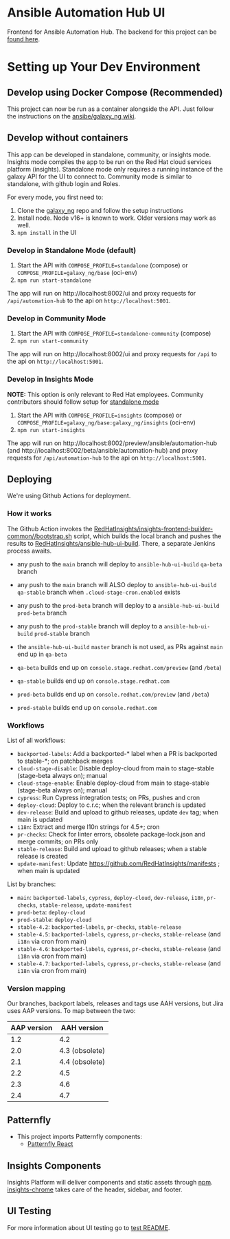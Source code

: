 # Ansible Automation Hub UI

Frontend for Ansible Automation Hub. The backend for this project can be [found here](https://github.com/ansible/galaxy_ng/).

# Setting up Your Dev Environment

## Develop using Docker Compose (Recommended)

This project can now be run as a container alongside the API. Just follow the instructions on the [ansibe/galaxy_ng wiki](https://github.com/ansible/galaxy_ng/wiki/Development-Setup).

## Develop without containers

This app can be developed in standalone, community, or insights mode. Insights mode compiles the app to be run on the Red Hat cloud services platform (insights). Standalone mode only requires a running instance of the galaxy API for the UI to connect to. Community mode is similar to standalone, with github login and Roles.

For every mode, you first need to:

1. Clone the [galaxy_ng](https://github.com/ansible/galaxy_ng) repo and follow the setup instructions
2. Install node. Node v16+ is known to work. Older versions may work as well.
3. `npm install` in the UI

### Develop in Standalone Mode (default)

1. Start the API with `COMPOSE_PROFILE=standalone` (compose) or `COMPOSE_PROFILE=galaxy_ng/base` (oci-env)
2. `npm run start-standalone`

The app will run on http://localhost:8002/ui and proxy requests for `/api/automation-hub` to the api on `http://localhost:5001`.

### Develop in Community Mode

1. Start the API with `COMPOSE_PROFILE=standalone-community` (compose)
2. `npm run start-community`

The app will run on http://localhost:8002/ui and proxy requests for `/api` to the api on `http://localhost:5001`.

### Develop in Insights Mode

**NOTE:** This option is only relevant to Red Hat employees. Community contributors should follow setup for [standalone mode](#develop-in-standalone-mode)

1. Start the API with `COMPOSE_PROFILE=insights` (compose) or `COMPOSE_PROFILE=galaxy_ng/base:galaxy_ng/insights` (oci-env)
2. `npm run start-insights`

The app will run on http://localhost:8002/preview/ansible/automation-hub (and http://localhost:8002/beta/ansible/automation-hub) and proxy requests for `/api/automation-hub` to the api on `http://localhost:5001`.

## Deploying

We're using Github Actions for deployment.

### How it works

The Github Action invokes the [RedHatInsights/insights-frontend-builder-common//bootstrap.sh](https://raw.githubusercontent.com/RedHatInsights/insights-frontend-builder-common/master/src/bootstrap.sh) script, which builds the local branch and pushes the results to [RedHatInsights/ansible-hub-ui-build](https://github.com/RedHatInsights/ansible-hub-ui-build/branches). There, a separate Jenkins process awaits.

- any push to the `main` branch will deploy to `ansible-hub-ui-build` `qa-beta` branch
- any push to the `main` branch will ALSO deploy to `ansible-hub-ui-build` `qa-stable` branch when `.cloud-stage-cron.enabled` exists
- any push to the `prod-beta` branch will deploy to a `ansible-hub-ui-build` `prod-beta` branch
- any push to the `prod-stable` branch will deploy to a `ansible-hub-ui-build` `prod-stable` branch
- the `ansible-hub-ui-build` `master` branch is not used, as PRs against `main` end up in `qa-beta`

- `qa-beta` builds end up on `console.stage.redhat.com/preview` (and `/beta`)
- `qa-stable` builds end up on `console.stage.redhat.com`
- `prod-beta` builds end up on `console.redhat.com/preview` (and `/beta`)
- `prod-stable` builds end up on `console.redhat.com`

### Workflows

List of all workflows:

- `backported-labels`: Add a backported-* label when a PR is backported to stable-*; on patchback merges
- `cloud-stage-disable`: Disable deploy-cloud from main to stage-stable (stage-beta always on); manual
- `cloud-stage-enable`: Enable deploy-cloud from main to stage-stable (stage-beta always on); manual
- `cypress`: Run Cypress integration tests; on PRs, pushes and cron
- `deploy-cloud`: Deploy to c.r.c; when the relevant branch is updated
- `dev-release`: Build and upload to github releases, update `dev` tag; when main is updated
- `i18n`: Extract and merge l10n strings for 4.5+; cron
- `pr-checks`: Check for linter errors, obsolete package-lock.json and merge commits; on PRs only
- `stable-release`: Build and upload to github releases; when a stable release is created
- `update-manifest`: Update https://github.com/RedHatInsights/manifests ; when main is updated

List by branches:

- `main`: `backported-labels`, `cypress`, `deploy-cloud`, `dev-release`, `i18n`, `pr-checks`, `stable-release`, `update-manifest`
- `prod-beta`: `deploy-cloud`
- `prod-stable`: `deploy-cloud`
- `stable-4.2`: `backported-labels`, `pr-checks`, `stable-release`
- `stable-4.5`: `backported-labels`, `cypress`, `pr-checks`, `stable-release` (and `i18n` via cron from main)
- `stable-4.6`: `backported-labels`, `cypress`, `pr-checks`, `stable-release` (and `i18n` via cron from main)
- `stable-4.7`: `backported-labels`, `cypress`, `pr-checks`, `stable-release` (and `i18n` via cron from main)

### Version mapping

Our branches, backport labels, releases and tags use AAH versions, but Jira uses AAP versions.
To map between the two:

|AAP version|AAH version|
|-|-|
|1.2|4.2|
|2.0|4.3 (obsolete)|
|2.1|4.4 (obsolete)|
|2.2|4.5|
|2.3|4.6|
|2.4|4.7|

## Patternfly

- This project imports Patternfly components:
  - [Patternfly React](https://github.com/patternfly/patternfly-react)

## Insights Components

Insights Platform will deliver components and static assets through [npm](https://www.npmjs.com/package/@red-hat-insights/insights-frontend-components). [insights-chrome](https://github.com/RedHatInsights/insights-chrome) takes care of the header, sidebar, and footer.

## UI Testing

For more information about UI testing go to [test README](https://github.com/ansible/ansible-hub-ui/tree/main/test/README.md).

